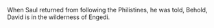 When Saul returned from following the Philistines, he was told, Behold, David is in the wilderness of Engedi.
